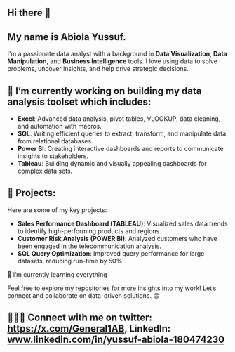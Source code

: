 ## Hi there 👋

## My name is Abiola Yussuf.
I'm a passionate data analyst with a background in **Data Visualization**, **Data Manipulation**, and **Business Intelligence** tools.
I love using data to solve problems, uncover insights, and help drive strategic decisions.


## 🔭 I’m currently working on building my data analysis toolset which includes:
- **Excel**: Advanced data analysis, pivot tables, VLOOKUP, data cleaning, and automation with macros.
- **SQL**: Writing efficient queries to extract, transform, and manipulate data from relational databases.
- **Power BI**: Creating interactive dashboards and reports to communicate insights to stakeholders.
- **Tableau**: Building dynamic and visually appealing dashboards for complex data sets.

## 🚀 Projects:
Here are some of my key projects:
- **Sales Performance Dashboard (TABLEAU)**: Visualized sales data trends to identify high-performing products and regions.
- **Customer Risk Analysis (POWER BI)**: Analyzed customers who have been engaged in the telecommunication analysis.
- **SQL Query Optimization**: Improved query performance for large datasets, reducing run-time by 50%.

 🌱 I’m currently learning everything

Feel free to explore my repositories for more insights into my work! Let’s connect and collaborate on data-driven solutions. 😊

👩🏾‍💻 Connect with me on twitter: https://x.com/General1AB, LinkedIn: www.linkedin.com/in/yussuf-abiola-180474230
---

